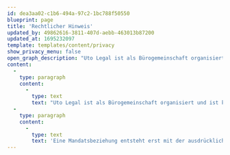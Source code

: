 ```yaml
---
id: dea3aa02-c1b6-494a-97c2-1bc788f50550
blueprint: page
title: 'Rechtlicher Hinweis'
updated_by: 49862616-3811-407d-aebb-463013b87200
updated_at: 1695232097
template: templates/content/privacy
show_privacy_menu: false
open_graph_description: "Uto Legal ist als Bürogemeinschaft organisiert und ist keine Anwaltskörperschaft. Ihr Mandat schliessen Sie, vorbehältlich einer anderen Regelung in einem schriftlichen Mandatsvertrag, mit der jeweiligen Rechtsanwältin oder dem jeweiligen Rechtsanwalt ab. Die Rechtsanwältinnen und Rechtsanwälte Patrick Dehmer, Stephan W. Feierabend, Dr. Annatina Menn, Dr. Marco Neeser, Gianandrea Prader und Dr. Alesch Staehelin sind einzeln praktizierend und \_handeln jeweils eigenverantwortlich. Sie haften nicht solidarisch füreinander und bilden keine Kollektivgesellschaft."
content:
  -
    type: paragraph
    content:
      -
        type: text
        text: "Uto Legal ist als Bürogemeinschaft organisiert und ist keine Anwaltskörperschaft. Ihr Mandat schliessen Sie, vorbehältlich einer anderen Regelung in einem schriftlichen Mandatsvertrag, mit der jeweiligen Rechtsanwältin oder dem jeweiligen Rechtsanwalt ab. Die Rechtsanwältinnen und Rechtsanwälte Patrick Dehmer, Stephan W. Feierabend, Dr. Annatina Menn, Dr. Marco Neeser, Gianandrea Prader und Dr. Alesch Staehelin sind einzeln praktizierend und \_handeln jeweils eigenverantwortlich. Sie haften nicht solidarisch füreinander und bilden keine Kollektivgesellschaft."
  -
    type: paragraph
    content:
      -
        type: text
        text: 'Eine Mandatsbeziehung entsteht erst mit der ausdrücklichen Annahme des Mandates durch den betreffenden Anwalt oder die betreffende Anwältin. Die Kontaktaufnahme oder die Zustellung von Mitteilungen und Akten, sei es auf elektronischem Weg oder in schriftlicher Form, begründet ohne eine solche ausdrückliche Annahme kein Mandats- oder anderes Rechtsverhältnis.'
---
```

